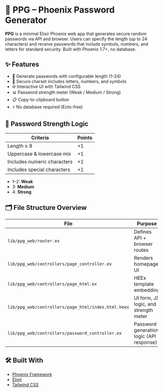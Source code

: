 # 🔐 PPG – Phoenix Password Generator

**PPG** is a minimal Elixir Phoenix web app that generates secure random passwords via API and browser. Users can specify the length (up to 24 characters) and receive passwords that include symbols, numbers, and letters for standard security. Built with Phoenix 1.7+, no database.

## ✨ Features

- 🔢 Generate passwords with configurable length (1–24)
- 🔐 Secure charset includes letters, numbers, and symbols
- 🌐 Interactive UI with Tailwind CSS
- 📊 Password strength meter (Weak / Medium / Strong)
- 📋 Copy-to-clipboard button
- ⚡ No database required (Ecto-free)

## 🧠 Password Strength Logic

| Criteria                    | Points |
| --------------------------- | ------ |
| Length ≥ 8                  | +1     |
| Uppercase & lowercase mix   | +1     |
| Includes numeric characters | +1     |
| Includes special characters | +1     |

* 1–2: **Weak**
* 3: **Medium**
* 4: **Strong**

## 🗂️ File Structure Overview

| File                                                | Purpose                                  |
| --------------------------------------------------- | ---------------------------------------- |
| `lib/ppg_web/router.ex`                             | Defines API + browser routes             |
| `lib/ppg_web/controllers/page_controller.ex`        | Renders homepage UI                      |
| `lib/ppg_web/controllers/page_html.ex`              | HEEx template embedding                  |
| `lib/ppg_web/controllers/page_html/index.html.heex` | UI form, JS logic, and strength meter    |
| `lib/ppg_web/controllers/password_controller.ex`    | Password generation logic (API response) |


## 🛠️ Built With

* [Phoenix Framework](https://phoenixframework.org/)
* [Elixir](https://elixir-lang.org/)
* [Tailwind CSS](https://tailwindcss.com/)
